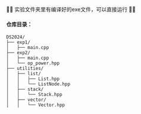 🥰🥰 实验文件夹里有编译好的exe文件，可以直接运行 🥰🥰
#### 仓库目录：
```
DS2024/
├── exp1/
│   ├── main.cpp
├── exp2/
│   ├── main.cpp
│   └── op_power.hpp
├── utilities/
│   ├── list/
│   │   ├── List.hpp
│   │   └── ListNode.hpp
│   ├── stack/
│   │   └── Stack.hpp
│   ├── vector/
│   │   └── Vector.hpp
```
